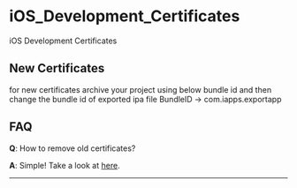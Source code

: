 # iOS_Development_Certificates

iOS Development Certificates

## New Certificates
for new certificates archive your project using below bundle id and then change the bundle id of exported ipa file
BundleID -> com.iapps.exportapp

## FAQ

**Q**: How to remove old certificates?

**A**: Simple! Take a look at [here](https://stackoverflow.com/q/26732251/4565015).

---
